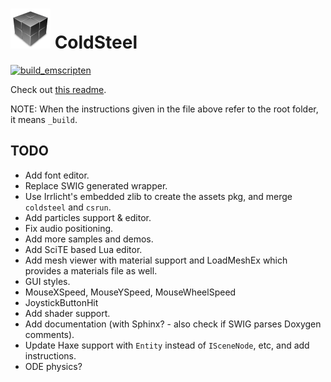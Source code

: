 # ![icon](logo.png) ColdSteel

[![build_emscripten](https://github.com/JaviCervera/coldsteel/actions/workflows/build_emscripten.yml/badge.svg)](https://github.com/JaviCervera/coldsteel/actions/workflows/build_emscripten.yml)

Check out [this readme](_build/README.md).

NOTE: When the instructions given in the file above refer to the root folder, it means `_build`.

## TODO

* Add font editor.
* Replace SWIG generated wrapper.
* Use Irrlicht's embedded zlib to create the assets pkg, and merge `coldsteel` and `csrun`.
* Add particles support & editor.
* Fix audio positioning.
* Add more samples and demos.
* Add SciTE based Lua editor.
* Add mesh viewer with material support and LoadMeshEx which provides a materials file as well.
* GUI styles.
* MouseXSpeed, MouseYSpeed, MouseWheelSpeed
* JoystickButtonHit
* Add shader support.
* Add documentation (with Sphinx? - also check if SWIG parses Doxygen comments).
* Update Haxe support with `Entity` instead of `ISceneNode`, etc, and add instructions.
* ODE physics?
